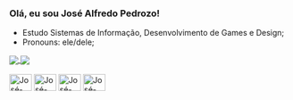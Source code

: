 ### Olá, eu sou José Alfredo Pedrozo!

- Estudo Sistemas de Informação, Desenvolvimento de Games e Design;
- Pronouns: ele/dele;


<a href="https://github.com/JAlfredo21/github-readme-stats">
 <img align="center" src="https://github-readme-stats.vercel.app/api?username=JAlfredo21&show_icons=true&theme=radical&include_all_commits=true" />
 <img align="center" src="https://github-readme-stats.vercel.app/api/top-langs/?username=JAlfredo21&layout=compact&theme=radical" />
</a>

<div style="display: inline_block"><br>
  <img align="center" alt="José-C#" height="30" width="40" src="https://img.shields.io/badge/C%23-239120?style=for-the-badge&logo=c-sharp&logoColor=white" />
  <img align="center" alt="José-C++" height="30" width="40" src="https://img.shields.io/badge/C%2B%2B-00599C?style=for-the-badge&logo=c%2B%2B&logoColor=white" />
  <img align="center" alt="José-HTML5" height="30" width="40" src="https://img.shields.io/badge/HTML5-E34F26?style=for-the-badge&logo=html5&logoColor=white" />
  <img align="center" alt="José-CSS" height="30" width="40" src="https://img.shields.io/badge/CSS-239120?&style=for-the-badge&logo=css3&logoColor=white" />
</div>

 ##
 
 <div>
  <a href="https://nightlarva.itch.io" target="_blank"><img scr="https://img.shields.io/badge/Itch.io-FA5C5C?style=for-the-badge&logo=itch.io&logoColor=white" target="_blank"></a>
  
 </div
      
  
